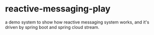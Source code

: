 # reactive-messaging-play
a demo system to show how reactive messaging system works, and it's driven by spring boot and spring cloud stream.
